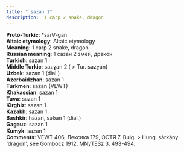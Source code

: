 ```yaml
---
title: " sazan 1"
description:  1 carp 2 snake, dragon
---
```


<strong>Proto-Turkic</strong>:  *sāŕV-gan<br>
<strong>Altaic etymology</strong>:  Altaic etymology<br>
<strong>Meaning</strong>:  1 carp 2 snake, dragon<br>
<strong>Russian meaning</strong>:  1 сазан 2 змей, дракон<br>
<strong>Turkish</strong>:  sazan 1<br>
<strong>Middle Turkic</strong>:  sazɣan 2 ( > Tur. sazɣan)<br>
<strong>Uzbek</strong>:  sazan 1 (dial.)<br>
<strong>Azerbaidzhan</strong>:  sazan 1<br>
<strong>Turkmen</strong>:  sāzan (VEWT)<br>
<strong>Khakassian</strong>:  sazan 1<br>
<strong>Tuva</strong>:  sazan 1<br>
<strong>Kirghiz</strong>:  sazan 1<br>
<strong>Kazakh</strong>:  sazan 1<br>
<strong>Bashkir</strong>:  hazan, saδan 1 (dial.)<br>
<strong>Gagauz</strong>:  sazan 1<br>
<strong>Kumyk</strong>:  sazan 1<br>
<strong>Comments</strong>:  VEWT 406, Лексика 179, ЭСТЯ 7. Bulg. > Hung. sárkány 'dragon', see Gombocz 1912, MNyTESz 3, 493-494.<br>


